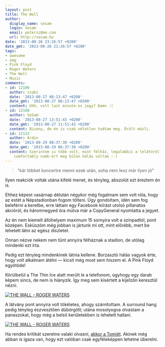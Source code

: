 ```yaml
---
layout: post
title: The Wall
author:
  display_name: sesam
  login: sesam
  email: petersz@me.com
  url: http://sesam.hu
date: '2013-08-26 23:26:57 +0200'
date_gmt: '2013-08-26 21:26:57 +0200'
tags:
- awesome
- omg
- Pink Floyd
- Roger Waters
- The Wall
- Music
comments:
- id: 12106
  author: szabi
  date: '2013-08-27 08:13:47 +0200'
  date_gmt: '2013-08-27 06:13:47 +0200'
  content: Uhh, volt last minute-os jegy? Damn :(
- id: 12108
  author: SeSam
  date: '2013-08-27 13:51:43 +0200'
  date_gmt: '2013-08-27 11:51:43 +0200'
  content: Bizony, de én is csak véletlen tudtam meg. Őrült mázli.
- id: 12122
  author: Ardin
  date: '2013-08-29 08:37:30 +0200'
  date_gmt: '2013-08-29 06:37:30 +0200'
  content: Szerintem is több volt, mint félház, legalabbis a lelátóról ugy tűnt. A
    comfortably numb-ért meg külön hálás voltam :-)
---
```


> "kár többet koncertre menni ezek után, soha nem lesz már ilyen jó"

Ilyen reakciók voltak utána kifelé menet, és tényleg, abszolút ezt éreztem én is.

Ehhez képest vasárnap délután négykor még fogalmam sem volt róla, hogy az estét a Népstadionban fogom tölteni. Úgy gondoltam, idén sem fog beleférni a keretbe, erre láttam egy Facebook kiírást utolsó pillanatos akcióról, és háromnegyed óra múlva már a CopyGeneral nyomtatta a jegyet.

Az én nem kiemelt állóhelyem maximum 15 sornyira volt a színpadtól, pont középen. Esküszöm még jobban is jártunk mi ott, mint előrébb, mert be lehetett látni az egész díszletet.

Onnan nézve nekem nem tűnt annyira félháznak a stadion, de utólag mindenki ezt írta.

Pedig ezt tényleg mindenkinek látnia kellene. Borzasztó hálás vagyok érte, hogy volt alkalmam átélni — kicsit még most sem hiszem el. A Pink Floyd egyötöde!

Körülbelül a The Thin Ice alatt merült le a telefonom, úgyhogy egy darab képem sincs, de nem is hiányzik. Így meg sem kísértett a kijelzőn keresztül nézni.

[![THE WALL - ROGER WATERS](http://farm3.staticflickr.com/2846/9584851538_122b793d8e_z.jpg)](http://www.flickr.com/photos/77782546@N04/9584851538 "THE WALL - ROGER WATERS by Nicole ^-^, on Flickr")

A látvány pont annyira volt tökéletes, ahogy számítottam. A surround hang pedig tényleg észvesztően dübörgött; utána mosolyogva olvastam a panaszokat, hogy még a belső kerületekben is lehetett hallani.

[![THE WALL - ROGER WATERS](http://farm3.staticflickr.com/2812/9584865086_2647771cae_z.jpg)](http://www.flickr.com/photos/77782546@N04/9584865086 "THE WALL - ROGER WATERS by Nicole ^-^, on Flickr")

Ha rendes kritikát szeretne valaki olvasni, [akkor a Tomiét](http://player.hu/kult/roger-waters-the-wall-puskas-stadion-budapest-2013). Akinek még abban is igaza van, hogy ezt valóban csak egyféleképpen lehetne überelni.
